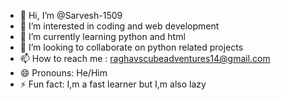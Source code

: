 - 👋 Hi, I’m @Sarvesh-1509
- 👀 I’m interested in coding and web development
- 🌱 I’m currently learning python and html
- 💞️ I’m looking to collaborate on python related projects
- 📫 How to reach me : raghavscubeadventures14@gmail.com
- 😄 Pronouns: He/Him
- ⚡ Fun fact: I,m a fast learner but I,m also lazy

<!---
Sarvesh-1509/Sarvesh-1509 is a ✨ special ✨ repository because its `README.md` (this file) appears on your GitHub profile.
You can click the Preview link to take a look at your changes.
--->
